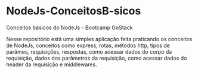 # NodeJs-ConceitosB-sicos
Conceitos básicos do NodeJs - Bootcamp GoStack

Nesse repositório está uma simples aplicação feita praticando os conceitos de NodeJs,
conceitos como express, rotas, métodos http, tipos de parâmes, requisições, respostas, 
como acessar dados do corpo da requisição, dados dos parâmetros da requisição, como
acessar dados do header da requisição e middlewares.

